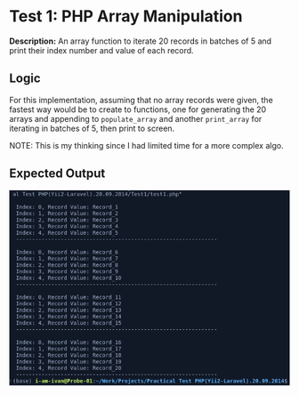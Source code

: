 # Test 1: PHP Array Manipulation

**Description:** An array function to iterate 20 records in batches of 5 and print their index number and value  of each record.

## Logic

For this implementation, assuming that no array records were given, the fastest way would be to create to functions, one for generating the 20 arrays and appending to `populate_array` and another `print_array` for iterating in batches of 5, then print to screen.

NOTE: This is my thinking since I had limited time for a more complex algo.

## Expected Output

![Test1 Output](Assets/Images/PHPracticalTest.Test1.Output.png)

